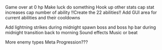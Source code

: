 Game over at 0 hp
Make luck do something
Hook up other stats
cap stat increases
cap number of ability
!!Create the 22 abilities!!
Add GUI area for current abilities and their cooldowns

Add lightning strikes during midnight
spawn boss and boss hp bar during midnight
transition back to morning
Sound effects
Music or beat

More enemy types
Meta Progression???